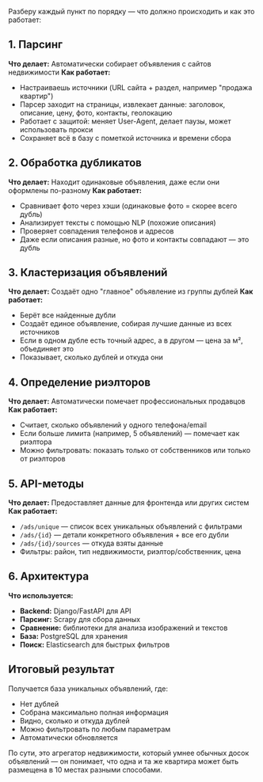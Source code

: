 Разберу каждый пункт по порядку — что должно происходить и как это работает:

## 1. Парсинг
**Что делает:** Автоматически собирает объявления с сайтов недвижимости
**Как работает:**
- Настраиваешь источники (URL сайта + раздел, например "продажа квартир")
- Парсер заходит на страницы, извлекает данные: заголовок, описание, цену, фото, контакты, геолокацию
- Работает с защитой: меняет User-Agent, делает паузы, может использовать прокси
- Сохраняет всё в базу с пометкой источника и времени сбора

## 2. Обработка дубликатов
**Что делает:** Находит одинаковые объявления, даже если они оформлены по-разному
**Как работает:**
- Сравнивает фото через хэши (одинаковые фото = скорее всего дубль)
- Анализирует тексты с помощью NLP (похожие описания)
- Проверяет совпадения телефонов и адресов
- Даже если описания разные, но фото и контакты совпадают — это дубль

## 3. Кластеризация объявлений
**Что делает:** Создаёт одно "главное" объявление из группы дублей
**Как работает:**
- Берёт все найденные дубли
- Создаёт единое объявление, собирая лучшие данные из всех источников
- Если в одном дубле есть точный адрес, а в другом — цена за м², объединяет это
- Показывает, сколько дублей и откуда они

## 4. Определение риэлторов
**Что делает:** Автоматически помечает профессиональных продавцов
**Как работает:**
- Считает, сколько объявлений у одного телефона/email
- Если больше лимита (например, 5 объявлений) — помечает как риэлтора
- Можно фильтровать: показать только от собственников или только от риэлторов

## 5. API-методы
**Что делает:** Предоставляет данные для фронтенда или других систем
**Как работает:**
- `/ads/unique` — список всех уникальных объявлений с фильтрами
- `/ads/{id}` — детали конкретного объявления + все его дубли
- `/ads/{id}/sources` — откуда взяты данные
- Фильтры: район, тип недвижимости, риэлтор/собственник, цена

## 6. Архитектура
**Что используется:**
- **Backend:** Django/FastAPI для API
- **Парсинг:** Scrapy для сбора данных
- **Сравнение:** библиотеки для анализа изображений и текстов
- **База:** PostgreSQL для хранения
- **Поиск:** Elasticsearch для быстрых фильтров

## Итоговый результат
Получается база уникальных объявлений, где:
- Нет дублей
- Собрана максимально полная информация
- Видно, сколько и откуда дублей
- Можно фильтровать по любым параметрам
- Автоматически обновляется

По сути, это агрегатор недвижимости, который умнее обычных досок объявлений — он понимает, что одна и та же квартира может быть размещена в 10 местах разными способами.